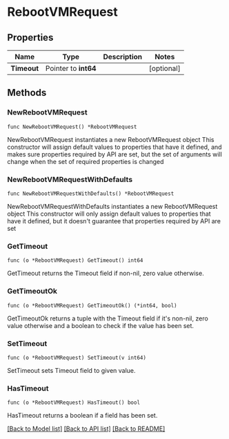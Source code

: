 # RebootVMRequest

## Properties

Name | Type | Description | Notes
------------ | ------------- | ------------- | -------------
**Timeout** | Pointer to **int64** |  | [optional] 

## Methods

### NewRebootVMRequest

`func NewRebootVMRequest() *RebootVMRequest`

NewRebootVMRequest instantiates a new RebootVMRequest object
This constructor will assign default values to properties that have it defined,
and makes sure properties required by API are set, but the set of arguments
will change when the set of required properties is changed

### NewRebootVMRequestWithDefaults

`func NewRebootVMRequestWithDefaults() *RebootVMRequest`

NewRebootVMRequestWithDefaults instantiates a new RebootVMRequest object
This constructor will only assign default values to properties that have it defined,
but it doesn't guarantee that properties required by API are set

### GetTimeout

`func (o *RebootVMRequest) GetTimeout() int64`

GetTimeout returns the Timeout field if non-nil, zero value otherwise.

### GetTimeoutOk

`func (o *RebootVMRequest) GetTimeoutOk() (*int64, bool)`

GetTimeoutOk returns a tuple with the Timeout field if it's non-nil, zero value otherwise
and a boolean to check if the value has been set.

### SetTimeout

`func (o *RebootVMRequest) SetTimeout(v int64)`

SetTimeout sets Timeout field to given value.

### HasTimeout

`func (o *RebootVMRequest) HasTimeout() bool`

HasTimeout returns a boolean if a field has been set.


[[Back to Model list]](../README.md#documentation-for-models) [[Back to API list]](../README.md#documentation-for-api-endpoints) [[Back to README]](../README.md)


